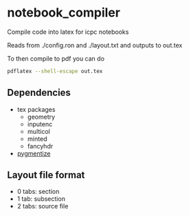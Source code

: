 # notebook\_compiler

Compile code into latex for icpc notebooks

Reads from ./config.ron and ./layout.txt and outputs to out.tex

To then compile to pdf you can do
```sh
pdflatex --shell-escape out.tex
```

## Dependencies
- tex packages
    - geometry
    - inputenc
    - multicol
    - minted
    - fancyhdr
- [pygmentize](https://pygments.org/)

## Layout file format
- 0 tabs: section
- 1 tab:  subsection
- 2 tabs: source file

